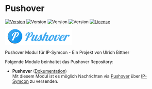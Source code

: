 # Pushover

[![Version](https://img.shields.io/badge/Symcon_Version-5.1>-red.svg)](https://www.symcon.de/service/dokumentation/entwicklerbereich/sdk-tools/sdk-php/)
![Version](https://img.shields.io/badge/Modul_Version-1.00-blue.svg)
![Version](https://img.shields.io/badge/Modul_Build-1-blue.svg)
![Version](https://img.shields.io/badge/Code-PHP-blue.svg)
[![License](https://img.shields.io/badge/License-CC%20BY--NC--SA%204.0-green.svg)](https://creativecommons.org/licenses/by-nc-sa/4.0/)  

![Logo](imgs/pushover_logo.png) 

Pushover Modul für IP-Symcon - Ein Projekt von Ulrich Bittner

Folgende Module beinhaltet das Pushover Repository:

- __Pushover__ ([Dokumentation](Pushover))  
	Mit diesem Modul ist es möglich Nachrichten via [Pushover](https://pushover.net) über [IP-Symcon](https://www.symcon.de) zu versenden. 